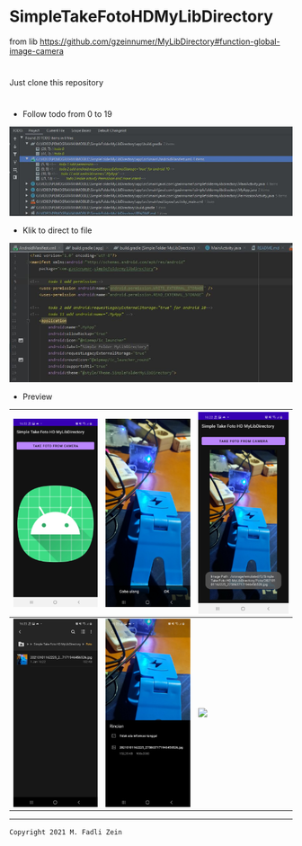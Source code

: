 # SimpleTakeFotoHDMyLibDirectory
 from lib https://github.com/gzeinnumer/MyLibDirectory#function-global-image-camera

#
Just clone this repository
#
- Follow todo from 0 to 19

<p align="center">
  <img src="https://github.com/gzeinnumer/SimpleFolderMyLibDirectory/blob/master/preview/example1.jpg"/>
</p>

- Klik to direct to file

<p align="center">
  <img src="https://github.com/gzeinnumer/SimpleFolderMyLibDirectory/blob/master/preview/example2.jpg"/>
</p>

- Preview

|<img src="https://github.com/gzeinnumer/SimpleTakeFotoHDMyLibDirectory/blob/master/preview/example3.jpg"/>|<img src="https://github.com/gzeinnumer/SimpleTakeFotoHDMyLibDirectory/blob/master/preview/example4.jpg"/>|<img src="https://github.com/gzeinnumer/SimpleTakeFotoHDMyLibDirectory/blob/master/preview/example5.jpg"/>|
|--|--|--|
|<img src="https://github.com/gzeinnumer/SimpleTakeFotoHDMyLibDirectory/blob/master/preview/example7.jpg"/>|<img src="https://github.com/gzeinnumer/SimpleTakeFotoHDMyLibDirectory/blob/master/preview/example8.jpg"/>|<img src="https://github.com/gzeinnumer/SimpleTakeFotoHDMyLibDirectory/blob/master/preview/example9.jpg"/>|
---

```
Copyright 2021 M. Fadli Zein
```
